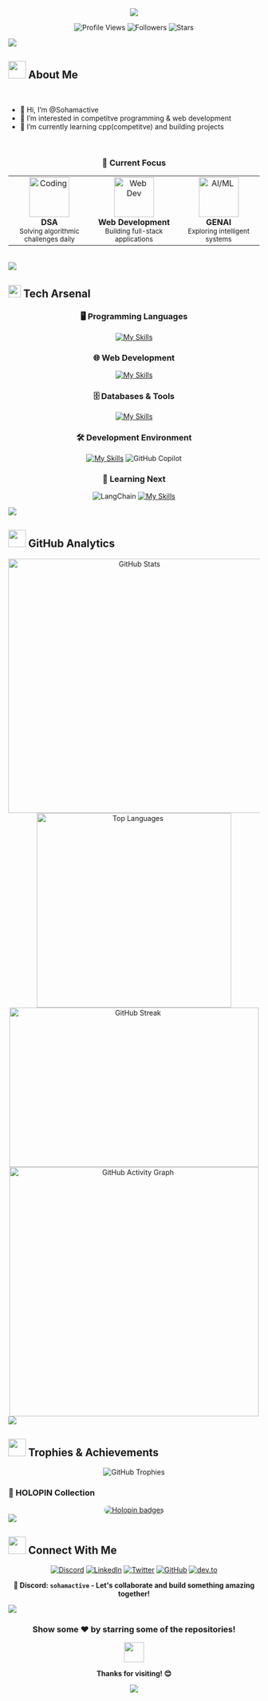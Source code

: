 <div align="center">
  <img src="https://capsule-render.vercel.app/api?type=waving&color=gradient&customColorList=6,11,20&height=180&section=header&text=Soham%20Sharma&fontSize=42&fontColor=fff&animation=twinkling&fontAlignY=32&desc=Competitive%20Programmer%20|%20Full-Stack%20Developer&descAlignY=51&descAlign=50" />
</div>



<div align="center">
  
  ![Profile Views](https://komarev.com/ghpvc/?username=sohamactive&color=00d9ff&style=for-the-badge&label=PROFILE+VIEWS)
  ![Followers](https://img.shields.io/github/followers/sohamactive?color=00d9ff&style=for-the-badge&label=FOLLOWERS)
  ![Stars](https://img.shields.io/github/stars/sohamactive?color=00d9ff&style=for-the-badge&label=STARS)
  
</div>

<img src="https://user-images.githubusercontent.com/73097560/115834477-dbab4500-a447-11eb-908a-139a6edaec5c.gif">

## <img src="https://media.giphy.com/media/iY8CRBdQXODJSCERIr/giphy.gif" width="35"> About Me


<br>


- 👋 Hi, I’m @Sohamactive
- 👀 I’m interested in competitve programming & web development
- 🌱 I’m currently learning cpp(competitve) and building projects


<br>

<div align="center">

### 🎯 Current Focus

<table>
  <tr>
    <td align="center" width="200px">
      <img src="https://media.giphy.com/media/SWoSkN6DxTszqIKEqv/giphy.gif" alt="Coding" width="80"/>
      <br><strong>DSA</strong>
      <br><sub>Solving algorithmic challenges daily</sub>
    </td>
    <td align="center" width="200px">
      <img src="https://media.giphy.com/media/Y4ak9Ki2GZCbJxAnJD/giphy.gif" alt="Web Dev" width="80"/>
      <br><strong>Web Development</strong>
      <br><sub>Building full-stack applications</sub>
    </td>
    <td align="center" width="200px">
      <img src="https://media.giphy.com/media/LaVp0AyqR5bGsC5Cbm/giphy.gif" alt="AI/ML" width="80"/>
      <br><strong>GENAI</strong>
      <br><sub>Exploring intelligent systems</sub>
    </td>
  </tr>
</table>

</div>

<br>


<img src="https://user-images.githubusercontent.com/73097560/115834477-dbab4500-a447-11eb-908a-139a6edaec5c.gif">

## <img src="https://media2.giphy.com/media/QssGEmpkyEOhBCb7e1/giphy.gif?cid=ecf05e47a0n3gi1bfqntqmob8g9aid1oyj2wr3ds3mg700bl&rid=giphy.gif" width ="25"> Tech Arsenal

<div align="center">

### 🖥️ Programming Languages
[![My Skills](https://skillicons.dev/icons?i=c,cpp,py,js&perline=4)](https://skillicons.dev)

### 🌐 Web Development
[![My Skills](https://skillicons.dev/icons?i=html,css,django,fastapi,flask&perline=5)](https://skillicons.dev)

### 🗄️ Databases & Tools  
[![My Skills](https://skillicons.dev/icons?i=mysql,sqlite,git,github,notion&perline=5)](https://skillicons.dev)

### 🛠️ Development Environment

[![My Skills](https://skillicons.dev/icons?i=vscode,pycharm&perline=3)](https://skillicons.dev)
![GitHub Copilot](https://img.shields.io/badge/GitHub%20Copilot-000000?style=for-the-badge&logo=github&logoColor=white)


### 🚀 Learning Next
![LangChain](https://img.shields.io/badge/langchain-1C3C3C?style=for-the-badge&logo=langchain&logoColor=white)
[![My Skills](https://skillicons.dev/icons?i=react,linux&perline=5)](https://skillicons.dev)

</div>

<img src="https://user-images.githubusercontent.com/73097560/115834477-dbab4500-a447-11eb-908a-139a6edaec5c.gif">

## <img src="https://media.giphy.com/media/iY8CRBdQXODJSCERIr/giphy.gif" width="35"> GitHub Analytics

<div align="center">

<img width="510" src="https://github-readme-stats.vercel.app/api?username=sohamactive&show_icons=true&theme=react&border_color=00d9ff&bg_color=0D1117&title_color=00d9ff&icon_color=00d9ff" alt="GitHub Stats" />

<img width="390" src="https://github-readme-stats.vercel.app/api/top-langs/?username=sohamactive&layout=compact&theme=react&border_color=00d9ff&bg_color=0D1117&title_color=00d9ff" alt="Top Languages" />

<img width="500" height= "320" src="https://github-readme-streak-stats.herokuapp.com/?user=sohamactive&theme=react&border=00d9ff&background=0D1117" alt="GitHub Streak" />

<img width="500"  height = "500" src="https://github-readme-activity-graph.vercel.app/graph?username=sohamactive&custom_title=Soham's%20Contribution%20Graph&bg_color=0D1117&color=00d9ff&line=00d9ff&point=00d9ff&area_color=FFFFFF&title_color=FFFFFF&area=true" alt="GitHub Activity Graph" />

</div>

<img src="https://user-images.githubusercontent.com/73097560/115834477-dbab4500-a447-11eb-908a-139a6edaec5c.gif">

## <img src="https://media.giphy.com/media/W5eoZHPpUx9sapR0eu/giphy.gif" width="35"> Trophies & Achievements

<div align="center">

<img src="https://github-profile-trophy.vercel.app/?username=sohamactive&theme=radical&no-frame=false&no-bg=false&margin-w=4&row=1" alt="GitHub Trophies" />

</div>

### 🏅 HOLOPIN Collection

<div align="center">
<a href="https://holopin.io/@sohamactive" target="_blank">
  <img src="https://holopin.me/sohamactive" alt="Holopin badges" style="border-radius: 10px;" />
</a>
</div>

<img src="https://user-images.githubusercontent.com/73097560/115834477-dbab4500-a447-11eb-908a-139a6edaec5c.gif">

## <img src="https://media.giphy.com/media/LnQjpWaON8nhr21vNW/giphy.gif" width="35"> Connect With Me

<div align="center">

[![Discord](https://img.shields.io/badge/Discord-7289DA?style=for-the-badge&logo=discord&logoColor=white&labelColor=7289DA)](https://discord.com/users/sohamactive)
[![LinkedIn](https://img.shields.io/badge/LinkedIn-0077B5?style=for-the-badge&logo=linkedin&logoColor=white&labelColor=0077B5)](https://www.linkedin.com/in/sohamactive/)
[![Twitter](https://img.shields.io/badge/Twitter-1DA1F2?style=for-the-badge&logo=twitter&logoColor=white&labelColor=1DA1F2)](https://x.com/Sohamactive)
[![GitHub](https://img.shields.io/badge/GitHub-100000?style=for-the-badge&logo=github&logoColor=white&labelColor=181717)](https://github.com/sohamactive)
[![dev.to](https://img.shields.io/badge/dev.to-0A0A0A?style=for-the-badge&logo=dev.to&logoColor=white)](https://dev.to/sohamactive)


</div>

<div align="center">

**💬 Discord: `sohamactive` - Let's collaborate and build something amazing together!**

</div>

<!--## <img src="https://media.giphy.com/media/ZVik7pBtu9dNS/giphy.gif" width="35"> Weekly Development Breakdown-->

<!--START_SECTION:waka-->
<!--END_SECTION:waka-->

<img src="https://user-images.githubusercontent.com/73097560/115834477-dbab4500-a447-11eb-908a-139a6edaec5c.gif">

<div align="center">

### Show some ❤️ by starring some of the repositories!

<img src="https://media.giphy.com/media/LnQjpWaON8nhr21vNW/giphy.gif" width="40">

**Thanks for visiting! 😊**

<img src="https://capsule-render.vercel.app/api?type=waving&color=gradient&customColorList=6,11,20&height=100&section=footer&animation=twinkling" />

</div>
